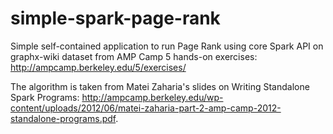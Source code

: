 # simple-spark-page-rank
Simple self-contained application to run Page Rank using core Spark API
on graphx-wiki dataset from AMP Camp 5 hands-on exercises: http://ampcamp.berkeley.edu/5/exercises/

The algorithm is taken from Matei Zaharia's slides on Writing Standalone Spark Programs:
http://ampcamp.berkeley.edu/wp-content/uploads/2012/06/matei-zaharia-part-2-amp-camp-2012-standalone-programs.pdf.
